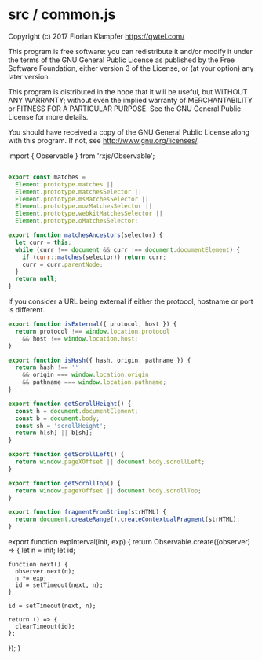 # src / common.js
Copyright (c) 2017 Florian Klampfer <https://qwtel.com/>

This program is free software: you can redistribute it and/or modify
it under the terms of the GNU General Public License as published by
the Free Software Foundation, either version 3 of the License, or
(at your option) any later version.

This program is distributed in the hope that it will be useful,
but WITHOUT ANY WARRANTY; without even the implied warranty of
MERCHANTABILITY or FITNESS FOR A PARTICULAR PURPOSE.  See the
GNU General Public License for more details.

You should have received a copy of the GNU General Public License
along with this program.  If not, see <http://www.gnu.org/licenses/>.

import { Observable } from 'rxjs/Observable';


```js

export const matches =
  Element.prototype.matches ||
  Element.prototype.matchesSelector ||
  Element.prototype.msMatchesSelector ||
  Element.prototype.mozMatchesSelector ||
  Element.prototype.webkitMatchesSelector ||
  Element.prototype.oMatchesSelector;

export function matchesAncestors(selector) {
  let curr = this;
  while (curr !== document && curr !== document.documentElement) {
    if (curr::matches(selector)) return curr;
    curr = curr.parentNode;
  }
  return null;
}
```

If you consider a URL being external if either the protocol, hostname or port is different.


```js
export function isExternal({ protocol, host }) {
  return protocol !== window.location.protocol
    && host !== window.location.host;
}

export function isHash({ hash, origin, pathname }) {
  return hash !== ''
    && origin === window.location.origin
    && pathname === window.location.pathname;
}

export function getScrollHeight() {
  const h = document.documentElement;
  const b = document.body;
  const sh = 'scrollHeight';
  return h[sh] || b[sh];
}

export function getScrollLeft() {
  return window.pageXOffset || document.body.scrollLeft;
}

export function getScrollTop() {
  return window.pageYOffset || document.body.scrollTop;
}

export function fragmentFromString(strHTML) {
  return document.createRange().createContextualFragment(strHTML);
}
```

export function expInterval(init, exp) {
  return Observable.create((observer) => {
    let n = init;
    let id;

    function next() {
      observer.next(n);
      n *= exp;
      id = setTimeout(next, n);
    }

    id = setTimeout(next, n);

    return () => {
      clearTimeout(id);
    };
  });
}


